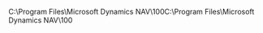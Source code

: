 <span data-ttu-id="0f133-101">C:\\Program Files\\Microsoft Dynamics NAV\\100</span><span class="sxs-lookup"><span data-stu-id="0f133-101">C:\\Program Files\\Microsoft Dynamics NAV\\100</span></span>
